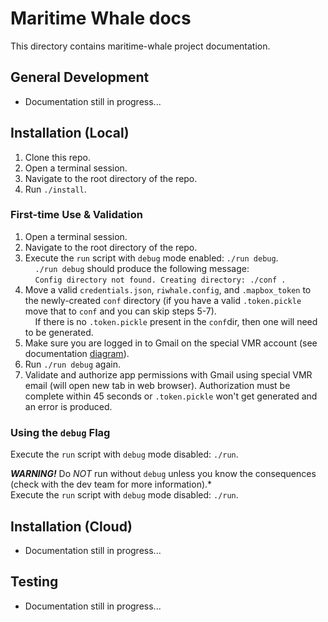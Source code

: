 # Maritime Whale docs

This directory contains maritime-whale project documentation.

## General Development

* Documentation still in progress...

## Installation (Local)

1. Clone this repo.
2. Open a terminal session.
3. Navigate to the root directory of the repo.
4. Run `./install`.

### First-time Use & Validation
1. Open a terminal session.
2. Navigate to the root directory of the repo.
3. Execute the `run` script with `debug` mode enabled: `./run debug`.<br/>
&nbsp;&nbsp;&nbsp;&nbsp;`./run debug` should produce the following message:<br/>
&nbsp;&nbsp;&nbsp;&nbsp;`Config directory not found. Creating directory: ./conf .`<br/>
4. Move a valid `credentials.json`, `riwhale.config`, and `.mapbox_token` to the newly-created `conf` directory (if you have a valid `.token.pickle` move that to `conf` and you can skip steps 5-7).<br/>
&nbsp;&nbsp;&nbsp;&nbsp;If there is no `.token.pickle` present in the `conf`dir, then one will need to be generated.
5. Make sure you are logged in to Gmail on the special VMR account (see documentation [diagram](docs/webapp-diagram.png)).
6. Run `./run debug` again.
7. Validate and authorize app permissions with Gmail using special VMR email (will open new tab in web browser). Authorization must be complete within 45 seconds or `.token.pickle` won't get generated and an error is produced.

### Using the `debug` Flag
Execute the `run` script with `debug` mode disabled: `./run`.

_**WARNING!**_ Do _NOT_ run without `debug` unless you know the consequences (check with the dev team for more information).*<br/>
Execute the `run` script with `debug` mode disabled: `./run`.

## Installation (Cloud)

* Documentation still in progress...

## Testing

* Documentation still in progress...
